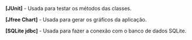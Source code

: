  **[JUnit]** - Usada para testar os métodos das classes.

**[Jfree Chart]** - Usada para gerar os gráficos da aplicação.

**[SQLite jdbc]** - Usada para fazer a conexão com o banco de dados SQLite.
